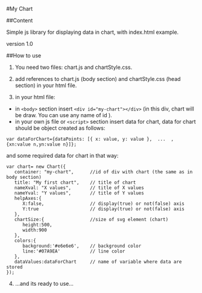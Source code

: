 #My Chart

##Content

Simple js library for displaying data in chart, with index.html example.

version 1.0

##How to use

1. You need two files: chart.js and chartStyle.css.

2. add references to chart.js (body section) and chartStyle.css (head section) in your html file.

3. in your html file:

* in ```<body>``` section
insert ```<div id="my-chart"></div>``` (in this div, chart will be draw. You can use any name of id ).
* in your own js file or ```<script>``` section insert data for chart,
data for chart should be object created as follows:

```
var dataForChart={dataPoints: [{ x: value, y: value },  ...  , {xn:value n,yn:value n}]};
```

and some required data for chart in that way:

```
var chart= new Chart({
   container: "my-chart",      //id of div with chart (the same as in body section)
   title: "My first chart",    // title of chart
   nameXval: "X values",       // title of X values
   nameYval: "Y values",       // title of Y values
   helpAxes:{
      X:false,                 // display(true) or not(false) axis
      Y:true                   // display(true) or not(false) axis
   },
   chartSize:{                 //size of svg element (chart)
      height:500,
      width:900
   },
   colors:{
      background:'#e6e6e6',    // background color
      line:'#07A9EA'           // line color
   },
   dataValues:dataForChart     // name of variable where data are stored
});

```
4. ...and its ready to use...
